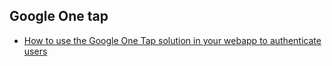 ## Google One tap

- [How to use the Google One Tap solution in your webapp to authenticate users](https://piraces.dev/posts/how-to-use-google-one-tap/)
